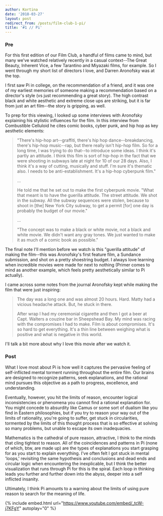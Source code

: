 ```yaml
---
author: Kortina
date: '2018-03-27'
layout: post
redirect_from: /posts/film-club-1-pi/
title: '#1 // Pi'
---
```


### Pre

For this first edition of our Film Club, a handful of films came to mind, but many we've watched relatively recently in a casual context--The Great Beauty, Inherent Vice, a few Tarantino and Miyazaki films, for example. So I went through my short list of directors I love, and Darren Aronofsky was at the top.

I first saw Pi in college, on the recommendation of a friend, and it was one of my earliest memories of someone making a recommendation based on a director's style (vs just recommending a great story). The high contrast black and white aesthetic and extreme close ups are striking, but it is far from just an art film--the story is gripping, as well.

To prep for this viewing, I looked up some interviews with Aronofsky explaining his stylistic influences for the film. In this interview from Combustible Celluloid he cites comic books, cyber punk, and hip hop as key aesthetic elements:

> "There's hip-hop art--graffiti, there's hip hop dance--breakdancing, there's hip-hop music--rap, but there really isn't hip-hop film. So for a long time, I was trying to do that--to introduce some ideas. I think it's partly an attitude. I think this film is sort of hip-hop in the fact that we were shooting in subways late at night for 10 of our 28 days. Also, I think it's a way of cutting, musically and stuff. I'm sure it's thematic also. I needs to be anti-establishment. It's a hip-hop cyberpunk film."
>
> ...
>
> He told me that he set out to make the first cyberpunk movie. "What that meant is to have the guerilla attitude. The street attitude. We shot in the subway. All the subway sequences were stolen, because to shoot in [the] New York City subway, to get a permit [for] one day is probably the budget of our movie."
>
> ...
>
> "The concept was to make a black or white movie, not a black and white movie. We didn't want any gray tones. We just wanted to make it as much of a comic book as possible."

The final note I'll mention before we watch is this "guerilla attitude" of making the film--this was Aronofsky's first feature film, a Sundance submission, and shot on a pretty shoestring budget. I always love learning when incredible movies were made for next to nothing (Primer comes to mind as another example, which feels pretty aesthetically similar to Pi actually).

I came across some notes from the journal Aronofsky kept while making the film that were just inspiring:

> The day was a long one and was almost 20 hours. Hard. Matty had a vicious headache attack. But, he stuck in there.
>
> After wrap I had my ceremonial cigarette and then I got a beer at Capt. Walters a couzine bar in Sheepshead Bay. My mind was racing with the compromises I had to make. Film is about compromises. It's so hard to get everything. It's a thin line between weighing what is positive and what is negative in this world.

I'll talk a bit more about why I love this movie after we watch it.

### Post

What I love most about Pi is how well it captures the pervasive feeling of self-inflicted mental torment running throughout the entire film. Our brains are designed to recognize patterns, seek explanations, and the rational mind pursues this objective as a path to progress, excellence, and understanding.

Eventually, however, you hit the limits of reason, encounter logical inconsistencies or phenomena you cannot find a rational explanation for. You might concede to absurdity like Camus or some sort of dualism like you find in Eastern philosophies, but if you try to reason your way out of the limits of rationality, you're going to suffer, get stuck in circularities, tormented by the limits of this thought process that is so effective at solving so many problems, but unable to escape its own inadequacies.

Mathematics is the cathedral of pure reason, attractive, I think to the minds that cling tightest to reason. All of the coincidences and patterns in Pi (none of which, btw, are made up) are the types of explanations you start grasping for as you start to explain everything. I've often felt I got stuck in mental 'loops,' revisiting the same hypothesis and conclusions and dead ends and circular logic when encountering the inexplicable, but I think the better visualization that runs through Pi for this is the spiral. Each loop in thinking leads you further and further down into the abyss, deeper into a self inflicted insanity.

Ultimately, I think Pi amounts to a warning about the limits of using pure reason to search for the meaning of life.

{% include embed.html url="https://www.youtube.com/embed/_tcW-j7KFgY" autoplay="0" %}